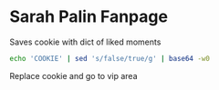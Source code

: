 # Sarah Palin Fanpage

Saves cookie with dict of liked moments

```bash
echo 'COOKIE' | sed 's/false/true/g' | base64 -w0
```

Replace cookie and go to vip area

